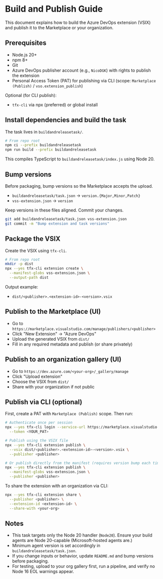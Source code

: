 # Build and Publish Guide

This document explains how to build the Azure DevOps extension (VSIX) and publish it to the Marketplace or your organization.

## Prerequisites

- Node.js 20+
- npm 8+
- Git
- Azure DevOps publisher account (e.g., `NicoDGK`) with rights to publish the extension
- Personal Access Token (PAT) for publishing via CLI (scope: `Marketplace (Publish)` / `vso.extension_publish`)

Optional (for CLI publish):
- `tfx-cli` via npx (preferred) or global install

## Install dependencies and build the task

The task lives in `buildandreleasetask/`.

```bash
# From repo root
npm ci --prefix buildandreleasetask
npm run build --prefix buildandreleasetask
```

This compiles TypeScript to `buildandreleasetask/index.js` using Node 20.

## Bump versions

Before packaging, bump versions so the Marketplace accepts the upload.

- `buildandreleasetask/task.json` → `version.{Major,Minor,Patch}`
- `vss-extension.json` → `version`

Keep versions in these files aligned. Commit your changes.

```bash
git add buildandreleasetask/task.json vss-extension.json
git commit -m "Bump extension and task versions"
```

## Package the VSIX

Create the VSIX using `tfx-cli`.

```bash
# From repo root
mkdir -p dist
npx --yes tfx-cli extension create \
  --manifest-globs vss-extension.json \
  --output-path dist
```

Output example:
- `dist/<publisher>.<extension-id>-<version>.vsix`

## Publish to the Marketplace (UI)

- Go to `https://marketplace.visualstudio.com/manage/publishers/<publisher>`
- Click "New Extension" → "Azure DevOps"
- Upload the generated VSIX from `dist/`
- Fill in any required metadata and publish (or share privately)

## Publish to an organization gallery (UI)

- Go to `https://dev.azure.com/<your-org>/_gallery/manage`
- Click "Upload extension"
- Choose the VSIX from `dist/`
- Share with your organization if not public

## Publish via CLI (optional)

First, create a PAT with `Marketplace (Publish)` scope. Then run:

```bash
# Authenticate once per session
npx --yes tfx-cli login --service-url https://marketplace.visualstudio.com \
  --token <YOUR_PAT>

# Publish using the VSIX file
npx --yes tfx-cli extension publish \
  --vsix dist/<publisher>.<extension-id>-<version>.vsix \
  --publisher <publisher>

# Or publish directly from the manifest (requires version bump each time)
npx --yes tfx-cli extension publish \
  --manifest-globs vss-extension.json \
  --publisher <publisher>
```

To share the extension with an organization via CLI:

```bash
npx --yes tfx-cli extension share \
  --publisher <publisher> \
  --extension-id <extension-id> \
  --share-with <your-org>
```

## Notes

- This task targets only the Node 20 handler (`Node20`). Ensure your build agents are Node 20-capable (Microsoft-hosted agents are.)
- Minimum agent version is set accordingly in `buildandreleasetask/task.json`.
- If you change inputs or behavior, update `README.md` and bump versions before packaging.
- For testing, upload to your org gallery first, run a pipeline, and verify no Node 16 EOL warnings appear.
